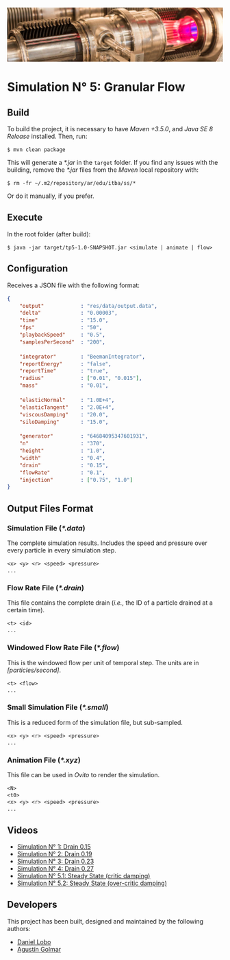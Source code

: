 ![...](resources/image/readme-header.png)

# Simulation N° 5: Granular Flow

## Build

To build the project, it is necessary to have _Maven +3.5.0_, and
_Java SE 8 Release_ installed. Then, run:

```
$ mvn clean package
```

This will generate a _\*.jar_ in the `target` folder. If you find any issues
with the building, remove the _\*.jar_ files from the _Maven_ local
repository with:

```
$ rm -fr ~/.m2/repository/ar/edu/itba/ss/*
```

Or do it manually, if you prefer.

## Execute

In the root folder (after build):

```
$ java -jar target/tp5-1.0-SNAPSHOT.jar <simulate | animate | flow>
```

## Configuration

Receives a JSON file with the following format:

```json
{
    "output"            : "res/data/output.data",
    "delta"             : "0.00003",
    "time"              : "15.0",
    "fps"               : "50",
    "playbackSpeed"     : "0.5",
    "samplesPerSecond"  : "200",

    "integrator"        : "BeemanIntegrator",
    "reportEnergy"      : "false",
    "reportTime"        : "true",
    "radius"            : ["0.01", "0.015"],
    "mass"              : "0.01",

    "elasticNormal"     : "1.0E+4",
    "elasticTangent"    : "2.0E+4",
    "viscousDamping"    : "20.0",
    "siloDamping"       : "15.0",

    "generator"         : "64684095347601931",
    "n"                 : "370",
    "height"            : "1.0",
    "width"             : "0.4",
    "drain"             : "0.15",
    "flowRate"          : "0.1",
    "injection"         : ["0.75", "1.0"]
}

```

## Output Files Format

### Simulation File (_\*.data_)

The complete simulation results. Includes the speed and pressure over every
particle in every simulation step.

```
<x> <y> <r> <speed> <pressure>
...
```

### Flow Rate File (_\*.drain_)

This file contains the complete drain (_i.e._, the ID of a particle
drained at a certain time).

```
<t> <id>
...
```

### Windowed Flow Rate File (_\*.flow_)

This is the windowed flow per unit of temporal step. The units are in
_[particles/second]_.

```
<t> <flow>
...
```

### Small Simulation File (_\*.small_)

This is a reduced form of the simulation file, but sub-sampled.

```
<x> <y> <r> <speed> <pressure>
...
```

### Animation File (_\*.xyz_)

This file can be used in _Ovito_ to render the simulation.

```
<N>
<t0>
<x> <y> <r> <speed> <pressure>
...
```

## Videos

* [Simulation N° 1: Drain 0.15](https://youtu.be/ZKFEjTMVARc)
* [Simulation N° 2: Drain 0.19](https://youtu.be/qytGS5KxaJ8)
* [Simulation N° 3: Drain 0.23](https://youtu.be/HZCMRGUbaJE)
* [Simulation N° 4: Drain 0.27](https://youtu.be/Dv1cnYnHJM8)
* [Simulation N° 5.1: Steady State (critic damping)](https://youtu.be/BrpwOBUKvJQ)
* [Simulation N° 5.2: Steady State (over-critic damping)](https://youtu.be/lU_Bl-VyUFk)

## Developers

This project has been built, designed and maintained by the following authors:

* [Daniel Lobo](https://github.com/lobo)
* [Agustín Golmar](https://github.com/agustin-golmar)
